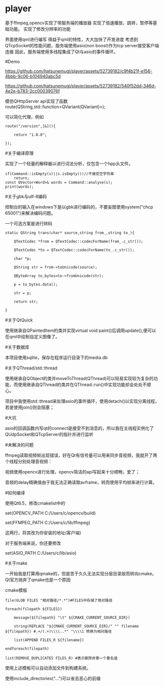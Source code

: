 # player
基于ffmpeg,opencv实现了带服务端的播放器
实现了倍速播放，跳转，暂停等基础功能。
实现了修改分辨率的功能

界面使用qml进行编写
得益于qml的特性，大大加快了开发进度
考虑到QTcpSocket的性能问题，服务端使用asio(non boost)作为tcp server接受客户端连接
因此，服务端使用多线程集成了Qt与asio的事件循环。

#Demo


https://github.com/hatsunemugi/player/assets/52739182/c9f4b21f-e156-4bbb-9c06-b104940abc5d




https://github.com/hatsunemugi/player/assets/52739182/540f52dd-346d-4e2e-b783-2cc00039076f



模仿QHttpServer api实现了函数
route(QString,std::function<QVariant(QVariant)>);

可以简化代理，例如

    route("/version",[&](){

        return "1.0.0";
    
    });

#关于编译原理

实现了一个轻量的解释器以进行词法分析，仅包含一个hpp头文件。

    if(Command::isEmpty(s)||s.isEmpty())//不接受空字符串
        return;
    const QVector<Word>& words = Command::analyse(s);
    print(words);

#关于gbk与utf-8编码

控制台的输入在windows下是以gbk进行编码的，不要妄图使用system("chcp 65001")来解决编码问题。

一个可选方案是进行转码

    static QString trans(char* source,string from_,string to_){
    
        QTextCodec *from = QTextCodec::codecForName(from_.c_str());
        
        QTextCodec *to = QTextCodec::codecForName(to_.c_str());
        
        char *p;
        
        QString str = from->toUnicode(source);
        
        QByteArray to_bytes=to->fromUnicode(str);
        
        p = to_bytes.data();
        
        str = p;
        
        return str;
        
    }
    

#关于QtQuick

使用继承自QPaintedItem的类并实现virtual void paint()后调用update(),便可以在qml中绘制自定义图像了。


#关于数据库

本项目使用sqlite，保存在程序运行目录下的media.db

#关于QThread/std::thread

使用继承自QObject的类并moveToThread(QThread)可以轻易实现较为复杂的功能，而使用继承自QThread的类并在QThread::run()中实现功能却会处处不顺心。

项目中我使用std::thread来处理asio的事件循环，使用detach()以实现分离线程，若是使用join()则会阻塞；

#大坑

asio的回调函数内写qt的connect是接受不到消息的，所以我在主线程实例化了QUdpSocket和QTcpServer的指针并进行监听

#未解决的问题

ffmpeg读取视频帧出现错误，好在Qt有信号量可以用来同步音视频，我就开了两个线程分别处理音视频：

视频使用opencv进行处理，opencv简洁的api写起来十分顺畅，爱了；

音频的delay精确值由于我无法正确读取avframe，转而使用平均帧率进行计算。

#如何编译

使用Qt6.5，修改cmakelist中的

set(OPENCV_PATH C:/Users/c/opencv/build)

set(FFMPEG_PATH C:/Users/c/lib/ffmpeg)

这两行，将其改为你安装的地址(客户端)

对于服务端来说，你还要修改

set(ASIO_PATH C:/Users/c/lib/asio)

#关于make

一开始我是打算用qmake的，但是苦于久久无法实现分层目录故而转向cmake。Qt官方抛弃了qmake也是一个原因

cmake模板

    file(GLOB FILES "相对路径/*.*")#FILES中存储了绝对路径

    foreach(filepath ${FILES})

        message(${filepath} "\t" ${CMAKE_CURRENT_SOURCE_DIR})
    
        string(REPLACE "${CMAKE_CURRENT_SOURCE_DIR}/" "" filename ${filepath}) #.+/(.+)\\\\..*" "\\\\1 转换为相对路径
    
        list(APPEND FILES_R ${filename})
    
    endforeach(filepath)

    list(REMOVE_DUPLICATES FILES_R) #表示删除非第一个重名值

使用上述模板可以自动添加文件到构建系统。

使用include_directories("...")可以省去恶心的前缀
